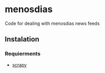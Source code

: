 # menosdias

Code for dealing with menosdias news feeds

## Instalation

### Requierments

* [scrapy](http://scrapy.org/)


